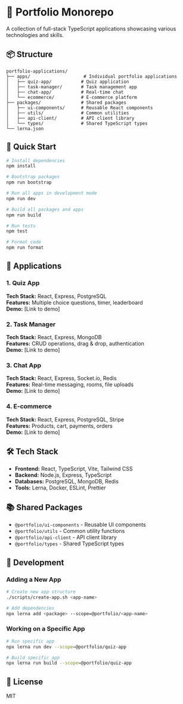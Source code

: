 # 🎨 Portfolio Monorepo

A collection of full-stack TypeScript applications showcasing various technologies and skills.

## 📦 Structure

```
portfolio-applications/
├── apps/                    # Individual portfolio applications
│   ├── quiz-app/           # Quiz application
│   ├── task-manager/       # Task management app
│   ├── chat-app/           # Real-time chat
│   └── ecommerce/          # E-commerce platform
├── packages/               # Shared packages
│   ├── ui-components/      # Reusable React components
│   ├── utils/              # Common utilities
│   ├── api-client/         # API client library
│   └── types/              # Shared TypeScript types
└── lerna.json
```

## 🚀 Quick Start

```bash
# Install dependencies
npm install

# Bootstrap packages
npm run bootstrap

# Run all apps in development mode
npm run dev

# Build all packages and apps
npm run build

# Run tests
npm test

# Format code
npm run format
```

## 📱 Applications

### 1. Quiz App
**Tech Stack:** React, Express, PostgreSQL  
**Features:** Multiple choice questions, timer, leaderboard  
**Demo:** [Link to demo]

### 2. Task Manager
**Tech Stack:** React, Express, MongoDB  
**Features:** CRUD operations, drag & drop, authentication  
**Demo:** [Link to demo]

### 3. Chat App
**Tech Stack:** React, Express, Socket.io, Redis  
**Features:** Real-time messaging, rooms, file uploads  
**Demo:** [Link to demo]

### 4. E-commerce
**Tech Stack:** React, Express, PostgreSQL, Stripe  
**Features:** Products, cart, payments, orders  
**Demo:** [Link to demo]

## 🛠️ Tech Stack

- **Frontend:** React, TypeScript, Vite, Tailwind CSS
- **Backend:** Node.js, Express, TypeScript
- **Databases:** PostgreSQL, MongoDB, Redis
- **Tools:** Lerna, Docker, ESLint, Prettier

## 📚 Shared Packages

- `@portfolio/ui-components` - Reusable UI components
- `@portfolio/utils` - Common utility functions
- `@portfolio/api-client` - API client library
- `@portfolio/types` - Shared TypeScript types

## 🔧 Development

### Adding a New App

```bash
# Create new app structure
./scripts/create-app.sh <app-name>

# Add dependencies
npx lerna add <package> --scope=@portfolio/<app-name>
```

### Working on a Specific App

```bash
# Run specific app
npx lerna run dev --scope=@portfolio/quiz-app

# Build specific app
npx lerna run build --scope=@portfolio/quiz-app
```

## 📝 License

MIT
